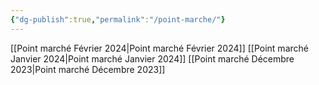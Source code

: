 ```yaml
---
{"dg-publish":true,"permalink":"/point-marche/"}
---
```


[[Point marché Février 2024\|Point marché Février 2024]]
[[Point marché Janvier 2024\|Point marché Janvier 2024]]
[[Point marché Décembre 2023\|Point marché Décembre 2023]]
